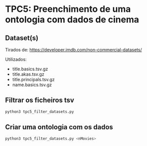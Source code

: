 # TPC5: Preenchimento de uma ontologia com dados de cinema

## Dataset(s)
Tirados de: <https://developer.imdb.com/non-commercial-datasets/>

Utilizados:
- title.basics.tsv.gz
- title.akas.tsv.gz
- title.principals.tsv.gz
- name.basics.tsv.gz

## Filtrar os ficheiros tsv
```bash
python3 tpc5_filter_datasets.py
```

## Criar uma ontologia com os dados
```bash
python3 tpc5_filter_datasets.py <nMovies>
```
